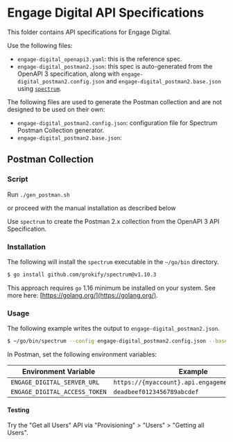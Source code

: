 # Engage Digital API Specifications

This folder contains API specifications for Engage Digital.

Use the following files:

* `engage-digital_openapi3.yaml`: this is the reference spec.
* `engage-digital_postman2.json`: this spec is auto-generated from the OpenAPI 3 specification, along with `engage-digital_postman2.config.json` and `engage-digital_postman2.base.json` using [`spectrum`](https://github.com/grokify/spectrum).

The following files are used to generate the Postman collection and are not designed to be used on their own:

* `engage-digital_postman2.config.json`: configuration file for Spectrum Postman Collection generator.
* `engage-digital_postman2.base.json`:

## Postman Collection

### Script

Run `./gen_postman.sh`

or proceed with the manual installation as described below

Use `spectrum` to create the Postman 2.x collection from the OpenAPI 3 API Specification.

### Installation

The following will install the `spectrum` executable in the `~/go/bin` directory.

```bash
$ go install github.com/grokify/spectrum@v1.10.3
```

This approach requires `go` 1.16 minimum be installed on your system. See more here: [https://golang.org/](https://golang.org/).

### Usage

The following example writes the output to `engage-digital_postman2.json`.

```bash
$ ~/go/bin/spectrum --config engage-digital_postman2.config.json --basePostmanFile engage-digital_postman2.base.json --openapiFile engage-digital_openapi3.yaml --postmanFile engage-digital_postman2.json
```

In Postman, set the following environment variables:

| Environment Variable | Example |
|----------------------|---------|
| `ENGAGE_DIGITAL_SERVER_URL` | `https://{myaccount}.api.engagement.dimelo.com` |
| `ENGAGE_DIGITAL_ACCESS_TOKEN` | `deadbeef0123456789abcdef` |

#### Testing

Try the "Get all Users" API via "Provisioning" > "Users" > "Getting all Users".
